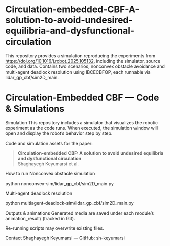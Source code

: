 # Circulation-embedded-CBF-A-solution-to-avoid-undesired-equilibria-and-dysfunctional-circulation
This repository provides a simulation reproducing the experiments from https://doi.org/10.1016/j.robot.2025.105132, including the simulator, source code, and data.  Contains two scenarios, nonconvex obstacle avoidance and multi-agent deadlock resolution using IBCECBFQP, each runnable via lidar_gp_cbf/sim2D_main.

# Circulation-Embedded CBF — Code & Simulations

Simulation
This repository includes a simulator that visualizes the robotic experiment as the code runs.
When executed, the simulation window will open and display the robot’s behavior step by step.

Code and simulation assets for the paper:
> **Circulation-embedded CBF: A solution to avoid undesired equilibria and dysfunctional circulation**  
> Shaghayegh Keyumarsi et al.

How to run
Nonconvex obstacle simulation

python nonconvex-sim/lidar_gp_cbf/sim2D_main.py

Multi-agent deadlock resolution

python multiagent-deadlock-sim/lidar_gp_cbf/sim2D_main.py

Outputs & animations
Generated media are saved under each module’s animation_result/ (tracked in Git).

Re-running scripts may overwrite existing files.

Contact
Shaghayegh Keyumarsi — GitHub: sh-keyumarsi
